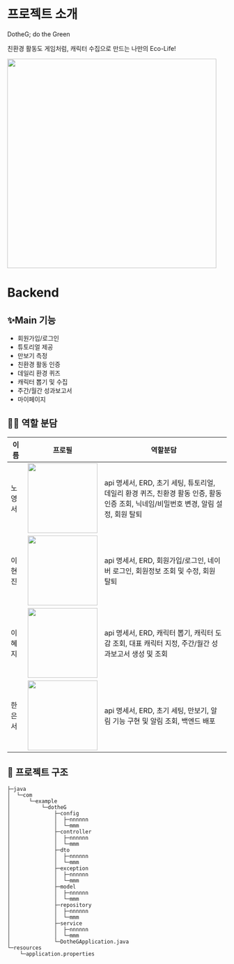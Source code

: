 # 프로젝트 소개
DotheG; do the Green

친환경 활동도 게임처럼, 캐릭터 수집으로 만드는 나만의 Eco-Life!

<img src="https://github.com/user-attachments/assets/0f2b0823-5b82-42a6-99c1-287ac3d733df" width="480"/>


# Backend

## ✨Main 기능
- 회원가입/로그인
- 튜토리얼 제공
- 만보기 측정
- 친환경 활동 인증
- 데일리 환경 퀴즈
- 캐릭터 뽑기 및 수집
- 주간/월간 성과보고서
- 마이페이지 


## 👩‍💻 역할 분담
|       이름         | 프로필                                                              |                                      역할분담                         |
| -------------------------------------- | ------------------------------------------------------------------- | --------------------------------------------------------------------- |
| 노영서 | <img src="https://github.com/user-attachments/assets/da4077ee-ea1c-4878-a67a-8c545668fb8a" width="160"/> | api 명세서, ERD, 초기 세팅, 튜토리얼, 데일리 환경 퀴즈, 친환경 활동 인증, 활동 인증 조회, 닉네임/비밀번호 변경, 알림 설정, 회원 탈퇴 |
| 이현진 | <img src="https://github.com/user-attachments/assets/3cd02d1e-7f5f-463d-bfec-f2b772ca8f29" width="160"/> | api 명세서, ERD, 회원가입/로그인, 네이버 로그인, 회원정보 조회 및 수정, 회원 탈퇴 |
| 이혜지 | <img src="https://github.com/user-attachments/assets/0b9d7fa2-99a4-4424-beb2-4d5e7fd96bb5" width="160"/> | api 명세서, ERD, 캐릭터 뽑기, 캐릭터 도감 조회, 대표 캐릭터 지정, 주간/월간 성과보고서 생성 및 조회 |
| 한은서 | <img src="" width="160"/> | api 명세서, ERD, 초기 세팅, 만보기, 알림 기능 구현 및 알림 조회, 백엔드 배포 |


## 🌳 프로젝트 구조
```
├─java
│  └─com
│      └─example
│          └─dotheG
│              ├─config
│              │  ├─nnnnnn
│              │  └─mmm
│              ├─controller
│              │  ├─nnnnnn
│              │  └─mmm
│              ├─dto
│              │  ├─nnnnnn
│              │  └─mmm
│              ├─exception
│              │  ├─nnnnnn
│              │  └─mmm
│              ├─model
│              │  ├─nnnnnn
│              │  └─mmm
│              ├─repository
│              │  ├─nnnnnn
│              │  └─mmm
│              ├─service
│              │  ├─nnnnnn
│              │  └─mmm
│              └─DotheGApplication.java
└─resources
    └─application.properties
```
